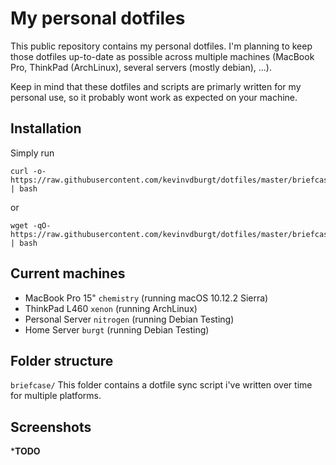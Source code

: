 # My personal dotfiles
This public repository contains my personal dotfiles. I'm planning to keep those dotfiles up-to-date as possible across multiple machines (MacBook Pro, ThinkPad (ArchLinux), several servers (mostly debian), ...).

Keep in mind that these dotfiles and scripts are primarly written for my personal use, so it probably wont work as expected on your machine.

## Installation
Simply run
```
curl -o- https://raw.githubusercontent.com/kevinvdburgt/dotfiles/master/briefcase/briefcase.sh | bash
```
or
```
wget -qO- https://raw.githubusercontent.com/kevinvdburgt/dotfiles/master/briefcase/briefcase.sh | bash
```

## Current machines
- MacBook Pro 15" `chemistry` (running macOS 10.12.2 Sierra)
- ThinkPad L460 `xenon` (running ArchLinux)
- Personal Server `nitrogen` (running Debian Testing)
- Home Server `burgt` (running Debian Testing)

## Folder structure
`briefcase/` This folder contains a dotfile sync script i've written over time for multiple platforms.

## Screenshots
***TODO**

